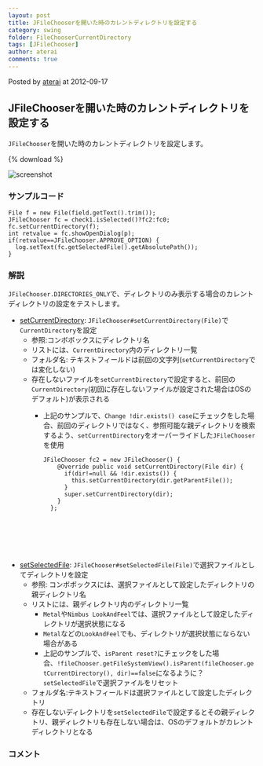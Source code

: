 ```yaml
---
layout: post
title: JFileChooserを開いた時のカレントディレクトリを設定する
category: swing
folder: FileChooserCurrentDirectory
tags: [JFileChooser]
author: aterai
comments: true
---
```


Posted by [aterai](http://terai.xrea.jp/aterai.html) at 2012-09-17

## JFileChooserを開いた時のカレントディレクトリを設定する
`JFileChooser`を開いた時のカレントディレクトリを設定します。

{% download %}

![screenshot](https://lh5.googleusercontent.com/-L0xUhPSuu1Y/UFaopCvyPFI/AAAAAAAABSg/JUQJkTi-0BI/s800/FileChooserCurrentDirectory.png)

### サンプルコード
<pre class="prettyprint"><code>File f = new File(field.getText().trim());
JFileChooser fc = check1.isSelected()?fc2:fc0;
fc.setCurrentDirectory(f);
int retvalue = fc.showOpenDialog(p);
if(retvalue==JFileChooser.APPROVE_OPTION) {
  log.setText(fc.getSelectedFile().getAbsolutePath());
}
</code></pre>

### 解説
`JFileChooser.DIRECTORIES_ONLY`で、ディレクトリのみ表示する場合のカレントディレクトリの設定をテストします。

- [setCurrentDirectory](http://docs.oracle.com/javase/jp/6/api/javax/swing/JFileChooser.html#setCurrentDirectory%28java.io.File%29): `JFileChooser#setCurrentDirectory(File)`で`CurrentDirectory`を設定
    - 参照:コンボボックスにディレクトリ名
    - リストには、`CurrentDirectory`内のディレクトリ一覧
    - フォルダ名: テキストフィールドは前回の文字列(`setCurrentDirectory`では変化しない)
    - 存在しないファイルを`setCurrentDirectory`で設定すると、前回の`CurrentDirectory`(初回に存在しないファイルが設定された場合はOSのデフォルト)が表示される
        - 上記のサンプルで、`Change !dir.exists() case`にチェックをした場合、前回のディレクトリではなく、参照可能な親ディレクトリを検索するよう、`setCurrentDirectory`をオーバーライドした`JFileChooser`を使用
            
            <pre class="prettyprint"><code>JFileChooser fc2 = new JFileChooser() {
              @Override public void setCurrentDirectory(File dir) {
                if(dir!=null &amp;&amp; !dir.exists()) {
                  this.setCurrentDirectory(dir.getParentFile());
                }
                super.setCurrentDirectory(dir);
              }
            };
</code></pre>
- [setSelectedFile](http://docs.oracle.com/javase/jp/6/api/javax/swing/JFileChooser.html#setSelectedFile%28java.io.File%29): `JFileChooser#setSelectedFile(File)`で選択ファイルとしてディレクトリを設定
    - 参照: コンボボックスには、選択ファイルとして設定したディレクトリの親ディレクトリ名
    - リストには、親ディレクトリ内のディレクトリ一覧
        - `Metal`や`Nimbus LookAndFeel`では、選択ファイルとして設定したディレクトリが選択状態になる
        - `Metal`などの`LookAndFeel`でも、ディレクトリが選択状態にならない場合がある
        - 上記のサンプルで、`isParent reset?`にチェックをした場合、`!fileChooser.getFileSystemView().isParent(fileChooser.getCurrentDirectory(), dir)==false`になるように？`setSelectedFile`で選択ファイルをリセット
    - フォルダ名:テキストフィールドは選択ファイルとして設定したディレクトリ
    - 存在しないディレクトリを`setSelectedFile`で設定するとその親ディレクトリ、親ディレクトリも存在しない場合は、OSのデフォルトがカレントディレクトリとなる

<!-- dummy comment line for breaking list -->

### コメント
